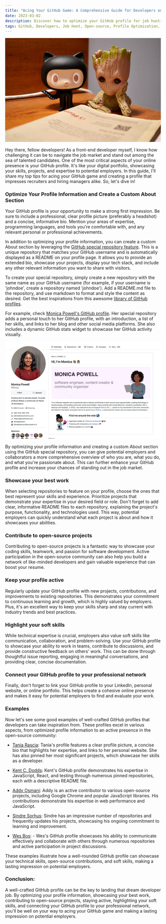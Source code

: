 ```yaml
---
title: "Acing Your GitHub Game: A Comprehensive Guide for Developers on the Job Hunt"
date: 2023-03-02
description: Discover how to optimize your GitHub profile for job hunting success with this comprehensive guide. Learn the best practices for showcasing your work, contributing to open-source projects, and highlighting your skills to impress potential employers.
tags: GitHub, Developers, Job Hunt, Open-source, Profile Optimization, Software Development, Programming, Coding, Repositories, Career Advice, Technical Skills, Soft Skills, README, Networking, Portfolio
---
```


![Acing Your GitHub Game: A Comprehensive Guide for Developers on the Job Hunt](./cover.jpg)

Hey there, fellow developers! As a front-end developer myself, I know how challenging it can be to navigate the job market and stand out among the sea of talented candidates. One of the most critical aspects of your online presence is your GitHub profile. It's like your digital portfolio, showcasing your skills, projects, and expertise to potential employers. In this guide, I'll share my top tips for acing your GitHub game and creating a profile that impresses recruiters and hiring managers alike. So, let's dive in!

### Optimize Your Profile Information and Create a Custom About Section
Your GitHub profile is your opportunity to make a strong first impression. Be sure to include a professional, clear profile picture (preferably a headshot) and a concise, informative bio. Mention your areas of expertise, programming languages, and tools you're comfortable with, and any relevant personal or professional achievements.

In addition to optimizing your profile information, you can create a custom About section by leveraging the [GitHub special repository feature](https://docs.github.com/en/account-and-profile/setting-up-and-managing-your-github-profile/customizing-your-profile/managing-your-profile-readme). This is a unique repository that matches your GitHub username and is automatically displayed as a README on your profile page. It allows you to provide an extended bio, showcase your projects, display your tech stack, and include any other relevant information you want to share with visitors.

To create your special repository, simply create a new repository with the same name as your GitHub username (for example, if your username is 'johndoe', create a repository named 'johndoe'). Add a README.md file to the repository, and use markdown to format and style the content as desired. Get the best inspirations from this awesome [library of GitHub profiles](https://zzetao.github.io/awesome-github-profile/).

For example, check [Monica Powell's GitHub profile](https://github.com/M0nica). Her special repository adds a personal touch to her GitHub profile, with an introduction, a list of her skills, and links to her blog and other social media platforms. She also includes a dynamic GitHub stats widget to showcase her GitHub activity visually.

![Monica Powell's GitHub profile](./monica.jpg)

By optimizing your profile information and creating a custom About section using the GitHub special repository, you can give potential employers and collaborators a more comprehensive overview of who you are, what you do, and what you're passionate about. This can further enhance your GitHub profile and increase your chances of standing out in the job market.

### Showcase your best work
When selecting repositories to feature on your profile, choose the ones that best represent your skills and experience. Prioritize projects that demonstrate your expertise in your desired field or role. Don't forget to add clear, informative README files to each repository, explaining the project's purpose, functionality, and technologies used. This way, potential employers can quickly understand what each project is about and how it showcases your abilities.

### Contribute to open-source projects
Contributing to open-source projects is a fantastic way to showcase your coding skills, teamwork, and passion for software development. Active participation in the open-source community can also help you build a network of like-minded developers and gain valuable experience that can boost your resume.

### Keep your profile active
Regularly update your GitHub profile with new projects, contributions, and improvements to existing repositories. This demonstrates your commitment to continuous learning and growth, which is highly valued by employers. Plus, it's an excellent way to keep your skills sharp and stay current with industry trends and best practices.

### Highlight your soft skills
While technical expertise is crucial, employers also value soft skills like communication, collaboration, and problem-solving. Use your GitHub profile to showcase your ability to work in teams, contribute to discussions, and provide constructive feedback on others' work. This can be done through thoughtful issue reporting, engaging in meaningful conversations, and providing clear, concise documentation.

### Connect your GitHub profile to your professional network
Finally, don't forget to link your GitHub profile to your LinkedIn, personal website, or online portfolio. This helps create a cohesive online presence and makes it easy for potential employers to find and evaluate your work.

### Examples
Now let's see some good examples of well-crafted GitHub profiles that developers can take inspiration from. These profiles excel in various aspects, from optimized profile information to an active presence in the open-source community:

- [Tania Rascia](https://github.com/taniarascia): Tania's profile features a clear profile picture, a concise bio that highlights her expertise, and links to her personal website. She has also pinned her most significant projects, which showcase her skills as a developer.

- [Kent C. Dodds](https://github.com/kentcdodds): Kent's GitHub profile demonstrates his expertise in JavaScript, React, and testing through numerous pinned repositories, each with a descriptive README file.

- [Addy Osmani](https://github.com/addyosmani): Addy is an active contributor to various open-source projects, including Google Chrome and popular JavaScript libraries. His contributions demonstrate his expertise in web performance and JavaScript.

- [Sindre Sorhus](https://github.com/sindresorhus): Sindre has an impressive number of repositories and frequently updates his projects, showcasing his ongoing commitment to learning and improvement.

- [Wes Bos](https://github.com/wesbos): - Wes's GitHub profile showcases his ability to communicate effectively and collaborate with others through numerous repositories and active participation in project discussions.

These examples illustrate how a well-rounded GitHub profile can showcase your technical skills, open-source contributions, and soft skills, making a lasting impression on potential employers.

### Conclusion:
A well-crafted GitHub profile can be the key to landing that dream developer job. By optimizing your profile information, showcasing your best work, contributing to open-source projects, staying active, highlighting your soft skills, and connecting your GitHub profile to your professional network, you'll be well on your way to acing your GitHub game and making a lasting impression on potential employers.